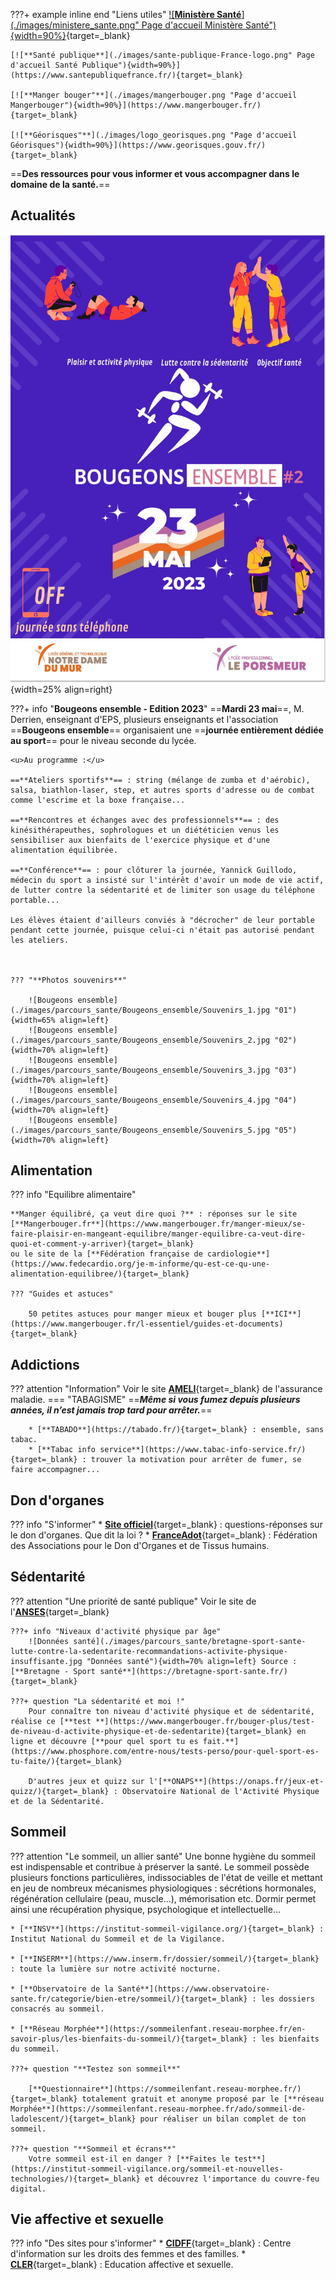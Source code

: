 
???+ example inline end "Liens utiles"
    [![**Ministère Santé**](./images/ministere_sante.png" Page d'accueil Ministère Santé"){width=90%}](https://solidarites-sante.gouv.fr/){target=_blank}
     
    [![**Santé publique**](./images/sante-publique-France-logo.png" Page d'accueil Santé Publique"){width=90%}](https://www.santepubliquefrance.fr/){target=_blank}

    [![**Manger bouger"**](./images/mangerbouger.png "Page d'accueil Mangerbouger"){width=90%}](https://www.mangerbouger.fr/){target=_blank}

    [![**Géorisques"**](./images/logo_georisques.png "Page d'accueil Géorisques"){width=90%}](https://www.georisques.gouv.fr/){target=_blank}
  

==**Des ressources pour vous informer et vous accompagner dans le domaine de la santé.**==

    

## Actualités
![Logo](./images/parcours_sante/Bougeons_ensemble_2023.jpg "Affiche 2023"){width=25% align=right}
    

???+ info "**Bougeons ensemble - Edition 2023**"
    ==**Mardi 23 mai**==, M. Derrien, enseignant d'EPS, plusieurs enseignants et l'association ==**Bougeons ensemble**== organisaient une ==**journée entièrement dédiée au sport**== pour le niveau seconde du lycée. 
    
    <u>Au programme :</u>

    ==**Ateliers sportifs**== : string (mélange de zumba et d'aérobic), salsa, biathlon-laser, step, et autres sports d'adresse ou de combat comme l'escrime et la boxe française...
    
    ==**Rencontres et échanges avec des professionnels**== : des kinésithérapeuthes, sophrologues et un diététicien venus les sensibiliser aux bienfaits de l'exercice physique et d'une alimentation équilibrée.
    
    ==**Conférence**== : pour clôturer la journée, Yannick Guillodo, médecin du sport a insisté sur l'intérêt d'avoir un mode de vie actif, de lutter contre la sédentarité et de limiter son usage du téléphone portable...
    
    Les élèves étaient d'ailleurs conviés à "décrocher" de leur portable pendant cette journée, puisque celui-ci n'était pas autorisé pendant les ateliers.


    
    ??? "**Photos souvenirs**"

        ![Bougeons ensemble](./images/parcours_sante/Bougeons_ensemble/Souvenirs_1.jpg "01"){width=65% align=left}
        ![Bougeons ensemble](./images/parcours_sante/Bougeons_ensemble/Souvenirs_2.jpg "02"){width=70% align=left}
        ![Bougeons ensemble](./images/parcours_sante/Bougeons_ensemble/Souvenirs_3.jpg "03"){width=70% align=left}
        ![Bougeons ensemble](./images/parcours_sante/Bougeons_ensemble/Souvenirs_4.jpg "04"){width=70% align=left}
        ![Bougeons ensemble](./images/parcours_sante/Bougeons_ensemble/Souvenirs_5.jpg "05"){width=70% align=left}
        

        


## Alimentation
??? info "Equilibre alimentaire"

    **Manger équilibré, ça veut dire quoi ?** : réponses sur le site [**Mangerbouger.fr**](https://www.mangerbouger.fr/manger-mieux/se-faire-plaisir-en-mangeant-equilibre/manger-equilibre-ca-veut-dire-quoi-et-comment-y-arriver){target=_blank}
    ou le site de la [**Fédération française de cardiologie**](https://www.fedecardio.org/je-m-informe/qu-est-ce-qu-une-alimentation-equilibree/){target=_blank}

    ??? "Guides et astuces"

        50 petites astuces pour manger mieux et bouger plus [**ICI**](https://www.mangerbouger.fr/l-essentiel/guides-et-documents){target=_blank}

    

## Addictions
??? attention "Information" 
    Voir le site [**AMELI**](https://www.ameli.fr/finistere/assure/sante/themes/addictions){target=_blank} de l'assurance maladie.
    === "TABAGISME"
        ==***Même si vous fumez depuis plusieurs années, il n’est jamais trop tard pour arrêter.***==

        * [**TABADO**](https://tabado.fr/){target=_blank} : ensemble, sans tabac. 
        * [**Tabac info service**](https://www.tabac-info-service.fr/){target=_blank} : trouver la motivation pour arrêter de fumer, se faire accompagner...



## Don d'organes

??? info "S'informer"
    * [**Site officiel**](https://www.dondorganes.fr/){target=_blank} : questions-réponses sur le don d'organes. Que dit la loi ?
    * [**FranceAdot**](https://www.france-adot.org/tout-savoir-sur-le-don/don-organe/){target=_blank} : Fédération des Associations pour le Don d'Organes et de Tissus humains.


## Sédentarité
??? attention "Une priorité de santé publique" 
    Voir le site de l'[**ANSES**](https://www.anses.fr/fr/content/manque-d%E2%80%99activit%C3%A9-physique-et-exc%C3%A8s-de-s%C3%A9dentarit%C3%A9-une-priorit%C3%A9-de-sant%C3%A9-publique){target=_blank}
    
    ???+ info "Niveaux d'activité physique par âge"
        ![Données santé](./images/parcours_sante/bretagne-sport-sante-lutte-contre-la-sedentarite-recommandations-activite-physique-insuffisante.jpg "Données santé"){width=70% align=left} Source : [**Bretagne - Sport santé**](https://bretagne-sport-sante.fr/){target=_blank}
        
    ???+ question "La sédentarité et moi !"
        Pour connaître ton niveau d'activité physique et de sédentarité, réalise ce [**test **](https://www.mangerbouger.fr/bouger-plus/test-de-niveau-d-activite-physique-et-de-sedentarite){target=_blank} en ligne et découvre [**pour quel sport tu es fait.**](https://www.phosphore.com/entre-nous/tests-perso/pour-quel-sport-es-tu-faite/){target=_blank}

        D'autres jeux et quizz sur l'[**ONAPS**](https://onaps.fr/jeux-et-quizz/){target=_blank} : Observatoire National de l'Activité Physique et de la Sédentarité.

## Sommeil
??? attention "Le sommeil, un allier santé"
    Une bonne hygiène du sommeil est indispensable et contribue à préserver la santé.
    Le sommeil possède plusieurs fonctions particulières, indissociables de l'état de veille et mettant en jeu de nombreux mécanismes physiologiques : sécrétions hormonales, régénération cellulaire (peau, muscle…), mémorisation etc. Dormir permet ainsi une récupération physique, psychologique et intellectuelle…

    * [**INSV**](https://institut-sommeil-vigilance.org/){target=_blank} : Institut National du Sommeil et de la Vigilance.
    
    * [**INSERM**](https://www.inserm.fr/dossier/sommeil/){target=_blank} : toute la lumière sur notre activité nocturne.
    
    * [**Observatoire de la Santé**](https://www.observatoire-sante.fr/categorie/bien-etre/sommeil/){target=_blank} : les dossiers consacrés au sommeil.

    * [**Réseau Morphée**](https://sommeilenfant.reseau-morphee.fr/en-savoir-plus/les-bienfaits-du-sommeil/){target=_blank} : les bienfaits du sommeil.

    ???+ question "**Testez son sommeil**"

        [**Questionnaire**](https://sommeilenfant.reseau-morphee.fr/){target=_blank} totalement gratuit et anonyme proposé par le [**réseau Morphée**](https://sommeilenfant.reseau-morphee.fr/ado/sommeil-de-ladolescent/){target=_blank} pour réaliser un bilan complet de ton sommeil.

    ???+ question "**Sommeil et écrans**"
        Votre sommeil est-il en danger ? [**Faites le test**](https://institut-sommeil-vigilance.org/sommeil-et-nouvelles-technologies/){target=_blank} et découvrez l'importance du couvre-feu digital. 
    

 



## Vie affective et sexuelle

??? info "Des sites pour s'informer"
    * [**CIDFF**](https://finistere.cidff.info/){target=_blank} : Centre d'information sur les droits des femmes et des familles.
    * [**CLER**](https://www.cler.net/Education-affective-et-sexuelle){target=_blank} : Education affective et sexuelle.





